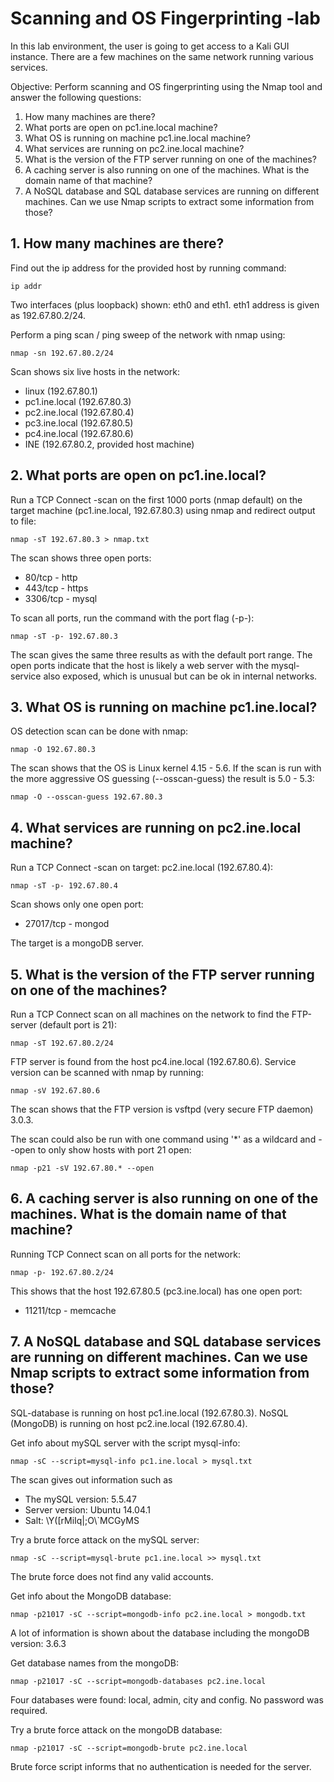 # Scanning and OS Fingerprinting -lab

In this lab environment, the user is going to get access to a Kali GUI instance. There are a few machines on the same network running various services.

Objective: Perform scanning and OS fingerprinting using the Nmap tool and answer the following questions:

1. How many machines are there?
2. What ports are open on pc1.ine.local machine?
3. What OS is running on machine pc1.ine.local machine?
4. What services are running on pc2.ine.local machine?
5. What is the version of the FTP server running on one of the machines?
6. A caching server is also running on one of the machines. What is the domain name of that machine?
7. A NoSQL database and SQL database services are running on different machines. Can we use Nmap scripts to extract some information from those?

## 1. How many machines are there?

Find out the ip address for the provided host by running command:

    ip addr

Two interfaces (plus loopback) shown: eth0 and eth1. eth1 address is given as 192.67.80.2/24.

Perform a ping scan / ping sweep of the network with nmap using:

    nmap -sn 192.67.80.2/24

Scan shows six live hosts in the network:

* linux (192.67.80.1)
* pc1.ine.local (192.67.80.3)
* pc2.ine.local (192.67.80.4)
* pc3.ine.local (192.67.80.5)
* pc4.ine.local (192.67.80.6)
* INE (192.67.80.2, provided host machine)

## 2. What ports are open on pc1.ine.local?

Run a TCP Connect -scan on the first 1000 ports (nmap default) on the target machine (pc1.ine.local, 192.67.80.3) using nmap and redirect output to file:

    nmap -sT 192.67.80.3 > nmap.txt

The scan shows three open ports:

* 80/tcp - http
* 443/tcp - https
* 3306/tcp - mysql

To scan all ports, run the command with the port flag (-p-):

    nmap -sT -p- 192.67.80.3

The scan gives the same three results as with the default port range. The open ports indicate that the host is likely a web server with the mysql-service also exposed, which is unusual but can be ok in internal networks. 

## 3. What OS is running on machine pc1.ine.local?

OS detection scan can be done with nmap:

    nmap -O 192.67.80.3

The scan shows that the OS is Linux kernel 4.15 - 5.6. If the scan is run with the more aggressive OS guessing (--osscan-guess) the result is 5.0 - 5.3:

    nmap -O --osscan-guess 192.67.80.3

## 4. What services are running on pc2.ine.local machine?

Run a TCP Connect -scan on target: pc2.ine.local (192.67.80.4):

    nmap -sT -p- 192.67.80.4

Scan shows only one open port: 

* 27017/tcp - mongod

The target is a mongoDB server. 

## 5. What is the version of the FTP server running on one of the machines?

Run a TCP Connect scan on all machines on the network to find the FTP-server (default port is 21):

    nmap -sT 192.67.80.2/24

FTP server is found from the host pc4.ine.local (192.67.80.6). Service version can be scanned with nmap by running:

    nmap -sV 192.67.80.6

The scan shows that the FTP version is vsftpd (very secure FTP daemon) 3.0.3. 

The scan could also be run with one command using '*' as a wildcard and --open to only show hosts with port 21 open:

    nmap -p21 -sV 192.67.80.* --open

## 6. A caching server is also running on one of the machines. What is the domain name of that machine?

Running TCP Connect scan on all ports for the network:

    nmap -p- 192.67.80.2/24

This shows that the host 192.67.80.5 (pc3.ine.local) has one open port:

* 11211/tcp - memcache

## 7. A NoSQL database and SQL database services are running on different machines. Can we use Nmap scripts to extract some information from those?

SQL-database is running on host pc1.ine.local (192.67.80.3). NoSQL (MongoDB) is running on host pc2.ine.local (192.67.80.4). 

Get info about mySQL server with the script mysql-info:

    nmap -sC --script=mysql-info pc1.ine.local > mysql.txt

The scan gives out information such as 

* The mySQL version: 5.5.47 
* Server version: Ubuntu 14.04.1
* Salt: \Y([rMiIq|;O\\`MCGyMS


Try a brute force attack on the mySQL server:

    nmap -sC --script=mysql-brute pc1.ine.local >> mysql.txt

The brute force does not find any valid accounts.

Get info about the MongoDB database:

    nmap -p21017 -sC --script=mongodb-info pc2.ine.local > mongodb.txt

A lot of information is shown about the database including the mongoDB version: 3.6.3

Get database names from the mongoDB:

    nmap -p21017 -sC --script=mongodb-databases pc2.ine.local

Four databases were found: local, admin, city and config. No password was required. 

Try a brute force attack on the mongoDB database:

    nmap -p21017 -sC --script=mongodb-brute pc2.ine.local

Brute force script informs that no authentication is needed for the server. 
